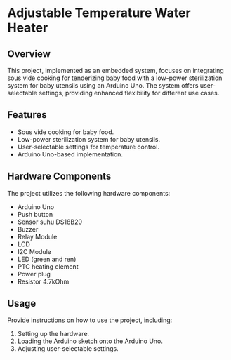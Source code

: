 # Adjustable Temperature Water Heater

## Overview

This project, implemented as an embedded system, focuses on integrating sous vide cooking for tenderizing baby food with a low-power sterilization system for baby utensils using an Arduino Uno. The system offers user-selectable settings, providing enhanced flexibility for different use cases.

## Features

- Sous vide cooking for baby food.
- Low-power sterilization system for baby utensils.
- User-selectable settings for temperature control.
- Arduino Uno-based implementation.

## Hardware Components

The project utilizes the following hardware components:
- Arduino Uno
- Push button
- Sensor suhu DS18B20
- Buzzer
- Relay Module
- LCD
- I2C Module
- LED (green and ren)
- PTC heating element
- Power plug
- Resistor 4.7kOhm

## Usage

Provide instructions on how to use the project, including:

1. Setting up the hardware.
2. Loading the Arduino sketch onto the Arduino Uno.
3. Adjusting user-selectable settings.
